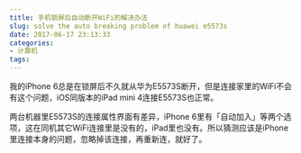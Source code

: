 ```yaml
---
title: 手机锁屏后自动断开WiFi的解决办法
slug: solve the auto breaking problem of huawei e5573s
date: 2017-06-17 23:13:33
categories:
- 计算机
tags:
---
```


我的iPhone 6总是在锁屏后不久就从华为E5573S断开，但是连接家里的WiFi不会有这个问题，iOS同版本的iPad mini 4连接E5573S也正常。

两台机器里E5573S的连接属性界面有差异，iPhone 6里有「自动加入」等两个选项，这在同机其它WiFi连接里是没有的，iPad里也没有。所以猜测应该是iPhone里连接本身的问题，忽略掉该连接，再重新连，就好了。

